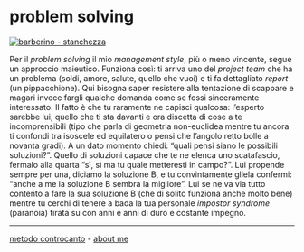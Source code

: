 # problem solving 

[![](https://live.staticflickr.com/65535/51793595240_1813da0df3_c.jpg "barberino - stanchezza")](https://flic.kr/s/aHBqjzwAJ2)  

Per il *problem solving* il mio *management style*, più o meno vincente, segue un approccio maieutico. Funziona così: ti arriva uno del *project team* che ha un problema (soldi, amore, salute, quello che vuoi) e ti fa dettagliato *report* (un pippacchione). Qui bisogna saper resistere alla tentazione di scappare e magari invece fargli qualche domanda come se fossi sinceramente interessato. Il fatto è che tu raramente ne capisci qualcosa: l’esperto sarebbe lui, quello che ti sta davanti e ora discetta di cose a te incomprensibili (tipo che parla di geometria non-euclidea mentre tu ancora ti confondi tra isoscele ed equilatero o pensi che l’angolo retto bolle a novanta gradi). A un dato momento chiedi: “quali pensi siano le possibili soluzioni?”. Quello di soluzioni capace che te ne elenca uno scatafascio, fermalo alla quarta “sì, sì ma tu quale metteresti in campo?”. Lui propende sempre per una, diciamo la soluzione B, e tu convintamente gliela confermi: “anche a me la soluzione B sembra la migliore”. Lui se ne va via tutto contento a fare la sua soluzione B (che di solito funziona anche molto bene) mentre tu cerchi di tenere a bada la tua personale *impostor syndrome* (paranoia) tirata su con anni e anni di duro e costante impegno. 

---   
[metodo controcanto](https://cacioman.github.io/controcanto000.html) - [about me](https://about.me/cacioman)  
